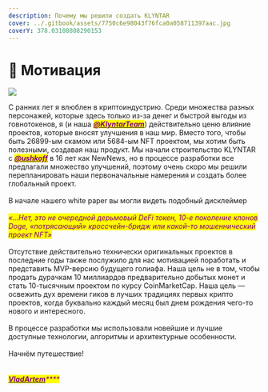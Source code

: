 ```yaml
---
description: Почему мы решили создать KLYNTAR
cover: ../.gitbook/assets/7750c6e98043f76fca0a058711397aac.jpg
coverY: 378.03108808290153
---
```


# 🎯 Мотивация

![](../.gitbook/assets/KLY\_LOGO.png)

С ранних лет я влюблен в криптоиндустрию. Среди множества разных персонажей, которые здесь только из-за денег и быстрой выгоды из говнотокенов, я (и наша [_<mark style="color:purple;">**@KlyntarTeam**</mark>_](https://github.com/KlyntarTeam)) действительно ценю влияние проектов, которые вносят улучшения в наш мир. Вместо того, чтобы быть 26899-ым скамом или 5684-ым NFT проектом, мы хотим быть полезными, создавая наш продукт. Мы начали строительство KLYNTAR с [_<mark style="color:purple;">**@ushkoff**</mark>_](https://github.com/ushkoff) в 16 лет как NewNews, но в процессе разработки все предлагали множество улучшений, поэтому очень скоро мы решили перепланировать наши первоначальные намерения и создать более глобальный проект.\
\
В начале нашего white paper вы могли видеть подобный дисклеймер\
\
_<mark style="color:purple;">«...Нет, это не очередной дерьмовый DeFi токен, 10-е поколение клонов Doge, «потрясающий» кроссчейн-бридж или какой-то мошеннический проект NFT»</mark>_\
\
Отсутствие действительно технически оригинальных проектов в последние годы также послужило для нас мотивацией поработать и представить MVP-версию будущего голиафа. Наша цель не в том, чтобы продать дурачкам 10 миллиардов предварительно добытых монет и стать 10-тысячным проектом по курсу CoinMarketCap. Наша цель — освежить дух времени гиков в лучших традициях первых крипто проектов, когда буквально каждый месяц был днем рождения чего-то нового и интересного.\
\
В процессе разработки мы использовали новейшие и лучшие доступные технологии, алгоритмы и архитектурные особенности.\
\
Начнём путешествие!\
\
\
[_<mark style="color:purple;">**VladArtem**</mark>_](https://github.com/VladChernenko)_<mark style="color:purple;">****</mark>_



